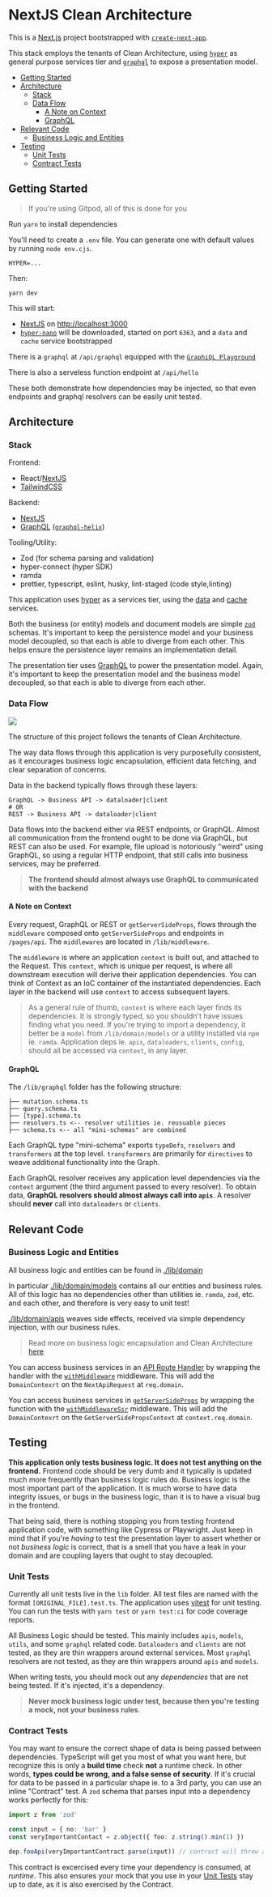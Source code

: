 # NextJS Clean Architecture

This is a [Next.js](https://nextjs.org/) project bootstrapped with
[`create-next-app`](https://github.com/vercel/next.js/tree/canary/packages/create-next-app).

This stack employs the tenants of Clean Architecture, using
[`hyper`](https://hyper.io) as general purpose services tier
and [`graphql`](https://graphql.org/) to expose a presentation model.

<!-- toc -->

- [Getting Started](#getting-started)
- [Architecture](#architecture)
  - [Stack](#stack)
  - [Data Flow](#data-flow)
    - [A Note on Context](#a-note-on-context)
    - [GraphQL](#graphql)
- [Relevant Code](#relevant-code)
  - [Business Logic and Entities](#business-logic-and-entities)
- [Testing](#testing)
  - [Unit Tests](#unit-tests)
  - [Contract Tests](#contract-tests)

<!-- tocstop -->

## Getting Started

> If you're using Gitpod, all of this is done for you

Run `yarn` to install dependencies

You'll need to create a `.env` file. You can generate one with default values by
running `node env.cjs`.

```text
HYPER=...
```

Then:

```
yarn dev
```

This will start:

- [NextJS](https://nextjs.org/) on
  [http://localhost:3000](http://localhost:3000)
- [`hyper-nano`](https://blog.hyper.io/introducing-hyper-nano-hyper-cloud-in-a-bottle/)
  will be downloaded, started on port `6363`, and a `data` and `cache` service bootstrapped

There is a `graphql` at `/api/graphql` equipped with the [`GraphiQL Playground`](https://github.com/graphql/graphiql)

There is also a serveless function endpoint at `/api/hello`

These both demonstrate how dependencies may be injected, so that even endpoints and graphql resolvers can be easily unit tested.

## Architecture

### Stack

Frontend:

- React/[NextJS](https://nextjs.org/)
- [TailwindCSS](https://tailwindcss.com/)

Backend:

- [NextJS](https://nextjs.org/)
- [GraphQL](https://graphql.org) ([`graphql-helix`](https://github.com/contra/graphql-helix))

Tooling/Utility:

- Zod (for schema parsing and validation)
- hyper-connect (hyper SDK)
- ramda
- prettier, typescript, eslint, husky, lint-staged (code style,linting)

This application uses [hyper](https://hyper.io) as a services tier, using the [data](https://hyper.io/product#data) and [cache](https://hyper.io/product#cache) services.

Both the business (or entity) models and document models are simple [`zod`](https://github.com/colinhacks/zod) schemas. It's important to keep the persistence model and your business model decoupled, so that each is able to diverge from each other. This helps ensure the persistence layer remains an implementation detail.

The presentation tier uses [GraphQL](https://graphql.org) to power the presentation model. Again, it's important to keep the presentation model and the business model decoupled, so that each is able to diverge from each other.

### Data Flow

![](./docs/dataflow.png)

The structure of this project follows the tenants of Clean Architecture.

The way data flows through this application is very purposefully consistent, as it encourages business logic encapsulation, efficient data fetching, and clear separation of concerns.

Data in the backend typically flows through these layers:

```text
GraphQL -> Business API -> dataloader|client
# OR
REST -> Business API -> dataloader|client
```

Data flows into the backend either via REST endpoints, or GraphQL. Almost all communication from the frontend ought to be done via GraphQL, but REST can also be used. For example, file upload is notoriously "weird" using GraphQL, so using a regular HTTP endpoint, that still calls into business services, may be preferred.

> **The frontend should almost always use GraphQL to communicated with the backend**

#### A Note on Context

Every request, GraphQL or REST or `getServerSideProps`, flows through the `middleware` composed onto `getServerSideProps` and endpoints in `/pages/api`. The `middlewares` are located in `/lib/middleware`.

The `middleware` is where an application `context` is built out, and attached to the Request. This `context`, which is unique per request, is where all downstream execution will derive their application dependencies. You can think of Context as an IoC container of the instantiated dependencies. Each layer in the backend will use `context` to access subsequent layers.

> As a general rule of thumb, `context` is where each layer finds its dependencies. It is strongly typed, so you shouldn't have issues finding what you need. If you're trying to import a dependency, it better be a `model` from `/lib/domain/models` or a utility installed via `npm` ie. `ramda`. Application deps ie. `apis`, `dataloaders`, `clients`, `config`, should all be accessed via `context`, in any layer.

#### GraphQL

The `/lib/graphql` folder has the following structure:

```text
├── mutation.schema.ts
├── query.schema.ts
├── [type].schema.ts
├── resolvers.ts <-- resolver utilities ie. reusuable pieces
├── schema.ts <-- all "mini-schemas" are combined
```

Each GraphQL type "mini-schema" exports `typeDefs`, `resolvers` and `transformers` at the top level. `transformers` are primarily for `directives` to weave additional functionality into the Graph.

Each GraphQL resolver receives any application level dependencies via the `context` argument (the third argument passed to every resolver). To obtain data, **GraphQL resolvers should almost always call into `apis`**. A resolver should **never** call into `dataloaders` or `clients`.

## Relevant Code

### Business Logic and Entities

All business logic and entities can be found in [./lib/domain](./lib/domain/)

In particular [./lib/domain/models](./lib/domain/models) contains all our entities and business rules. All of this logic has no dependencies other than utilities ie. `ramda`, `zod`, etc. and each other, and therefore is very easy to unit test!

[./lib/domain/apis](./lib/domain/apis) weaves side effects, received via simple dependency injection, with our business rules.

> Read more on business logic encapsulation and Clean Architecture
> [here](https://blog.hyper.io/clean-architecture-at-hyper/)

You can access business services in an
[API Route Handler](https://nextjs.org/docs/api-routes/introduction) by wrapping
the handler with the [`withMiddleware`](./lib/middleware/index.ts)
middleware. This will add the `DomainContexrt` on the `NextApiRequest` at
`req.domain`.

You can access business services in
[`getServerSideProps`](https://nextjs.org/docs/basic-features/data-fetching/get-server-side-props)
by wrapping the function with the
[`withMiddlewareSsr`](./lib/middleware/index.ts) middleware. This will add
the `DomainContexrt` on the `GetServerSidePropsContext` at
`context.req.domain`.

## Testing

**This application only tests business logic. It does not test anything on the frontend.** Frontend code should be very dumb and it typically is updated much more frequently than business logic rules do. Business logic is the most important part of the application. It is much worse to have data integrity issues, or bugs in the business logic, than it is to have a visual bug in the frontend.

That being said, there is nothing stopping you from testing frontend application code, with something like Cypress or Playwright. Just keep in mind that if you're _having_ to test the presentation layer to assert whether or not _business logic_ is correct, that is a smell that you have a leak in your domain and are coupling layers that ought to stay decoupled.

### Unit Tests

Currently all unit tests live in the `lib` folder. All test files are named with the format `[ORIGINAL_FILE].test.ts`. The application uses [vitest](https://vitest.dev/api/) for unit testing. You can run the tests with `yarn test` or `yarn test:ci` for code coverage reports.

All Business Logic should be tested. This mainly includes `apis`, `models`, `utils`, and some `graphql` related code. `Dataloaders` and `clients` are not tested, as they are thin wrappers around external services. Most `graphql` resolvers are not tested, as they are thin wrappers around `apis` and `models`.

When writing tests, you should mock out any _dependencies_ that are not being tested. If it's injected, it's a dependency.

> **Never mock business logic under test, because then you're testing a mock, not your business rules**.

### Contract Tests

You may want to ensure the correct shape of data is being passed between dependencies. TypeScript will get you most of what you want here, but recognize this is only a **build time** check **not** a runtime check. In other words, **types could be wrong, and a false sense of security**. If it's crucial for data to be passed in a particular shape ie. to a 3rd party, you can use an inline "Contract" test. A `zod` schema that parses input into a dependency works perfectly for this:

```ts
import z from 'zod'

const input = { no: 'bar' }
const veryImportantContact = z.object({ foo: z.string().min(1) })

dep.fooApi(veryImportantContract.parse(input)) // contract will throw and the dep is never invoked.
```

This contract is excercised every time your dependency is consumed, at _runtime_. This also ensures your mock that you use in your [Unit Tests](#unit-tests) stay up to date, as it is also exercised by the Contract.
